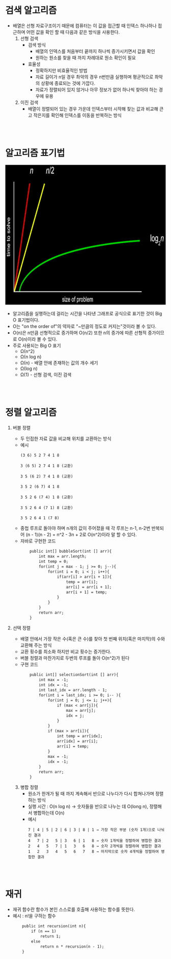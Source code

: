 검색 알고리즘
===
+ 배열은 선형 자료구조이기 때문에 컴퓨터는 이 값을 접근할 때 인덱스 하나하나 접근하며 어떤 값을 확인 할 때 다음과 같은 방식을 사용한다.
	1. 선형 검색
		+ 검색 방식
			+ 배열의 인덱스를 처음부터 끝까지 하나씩 증가시키면서 값을 확인
			+ 원하는 원소를 찾을 때 까지 차례대로 원소 확인이 필요
		+ 효율성
			+ 정확하지만 비효율적인 방법
			+ 자료 길이가 n일 경우 촤악의 경우 n번만큼 실행하며 평균적으로 촤악의 상황에 종료되는 것에 가깝다.
			+ 자료가 정렬되어 있지 않거나 아무 정보가 없어 하나씩 찾아야 하는 경우에 유용
	2. 이진 검색
		+ 배열이 정렬되어 있는 경우 가운데 인덱스부터 시작해 찾는 값과 비교해 큰고 작은지를 확인해 인덱스를 이동을 반복하는 방식
<br>
<br>

알고리즘 표기법
===
<img src="../img/running_time.png" width="900px" height="437px"></img>

+ 알고리즘을 실행하는데 걸리는 시간을 나타낸 그래프로 공식으로 표기한 것이 Big O 표기법이다.
+ O는 "on the order of"의 약자로 "~만큼의 정도로 커지는"것이라 볼 수 있다.
+ O(n)은 n만큼 선형적으로 증가하며 O(n/2) 또한 n의 증가에 따른 선형적 증가이므로 O(n)이라 볼 수 있다.
+ 주로 사용되는 Big O 표기
	+ Ω(n^2)
	+ Ω(n log n)
	+ Ω(n) - 배열 안에 존재하는 값의 개수 세기
	+ Ω(log n)
	+ Ω(1) - 선형 검색, 이진 검색

<br><br>

정렬 알고리즘
===
1. 버블 정렬
	+ 두 인접한 자료 값을 비교해 위치를 교환하는 방식
	+ 예시
		```
		(3 6) 5 2 7 4 1 8

		3 (6 5) 2 7 4 1 8 (교환)

		3 5 (6 2) 7 4 1 8 (교환)

		3 5 2 (6 7) 4 1 8 

		3 5 2 6 (7 4) 1 8 (교환)

		3 5 2 6 4 (7 1) 8 (교환)

		3 5 2 6 4 1 (7 8)
		```
	+ 중첩 루프로 돌아야 하며 n개의 값이 주어졌을 때 각 루프는 n-1, n-2번 반복되어 (n - 1)(n - 2) = n^2 - 3n + 2로 O(n^2)이라 말 할 수 있다.
	+ 자바로 구현한 코드
		```
			public int[] bubbleSort(int [] arr){
				int max = arr.length;
				int temp = 0;
				for(int j = max - 1; j >= 0; j--){
					for(int i = 0; i < j; i++){
						if(arr[i] > arr[i + 1]){
							temp = arr[i];
							arr[i] = arr[i + 1];
							arr[i + 1] = temp;
						}
					}
				}
				return arr;
			}
		```
2. 선택 정렬
	+ 배열 안에서 가장 작은 수(혹은 큰 수)를 찾아 첫 번째 위치(혹은 마지막)의 수와 교환해 주는 방식
	+ 교환 횟수를 최소화 하지만 비교  횟수는 증가한다.
	+ 버블 정렬과 마찬가지로 두번의 루프를 돌아 O(n^2)가 된다
	+ 구현 코드
		```
			public int[] selectionSort(int [] arr){
				int max = -1;
				int idx = -1;
				int last_idx = arr.length - 1;
				for(int i = last_idx; i >= 0; i-- ){
					for(int j = 0; j <= i; j++){
						if (max < arr[j]){
							max = arr[j];
							idx = j;
						}
					}
					if (max > arr[i]){
						int temp = arr[idx];
						arr[idx] = arr[i];
						arr[i] = temp;
					}
					max = -1;
					idx = -1;
				}
				return arr;
			}
		```

	3. 병합 정렬
		+ 원소가 한개가 될 때 까지 계속해서 반으로 나누다가 다시 합쳐나가며 정렬하는 방식
		+ 실행 시간 : O(n log n) -> 숫자들을 반으로 나누는 데 O(long n), 정렬해서 병합하는데 O(n)
		+ 예시
			```
			7 | 4 | 5 | 2 | 6 | 3 | 8 | 1 → 가장 작은 부분 (숫자 1개)으로 나눠진 결과
			4   7 | 2   5 | 3   6 | 1   8 → 숫자 1개씩을 정렬하여 병합한 결과
			2   4   5   7 | 1   3   6   8 → 숫자 2개씩을 정렬하여 병합한 결과
			1   2   3   4   5   6   7   8 → 마지막으로 숫자 4개씩을 정렬하여 병합한 결과
			```

<br><br>

재귀
===
+ 재귀 함수란 함수가 본인 스스로를 호출해 사용하는 함수를 뜻한다.
+ 예시 : n!을 구하는 함수
	```
		public int recursion(int n){
			if (n == 1)
				return 1;
			else
				return n * recursion(n - 1);
		}
	```